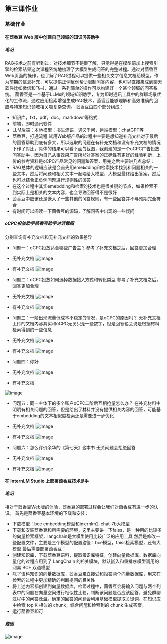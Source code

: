 
## 第三课作业

### 基础作业 
#### 在茴香豆 Web 版中创建自己领域的知识问答助手
##### 笔记
  RAG技术之前有听到过，对技术细节不是很了解，只觉得是在模型前加上搜索引擎的检索结果这次课程系统地梳理了大模型生成问答的完整过程。通过对茴香豆Web页面的操作，也了解了RAG过程可以提供一些相关文字信息文档给模型，作为前期的信息补充，可以提供正例反例帮助限制问答内容，也可以直接集成到聊天软件比如微信和飞书，通过一系列简单的操作可以构建好一个某个领域的问答系统。
  茴香豆是一个基于LLMs的领域知识助手，专为即时通讯工具中的群聊场景优化的工作流，通过应用检索增强生成RAG技术，茴香豆能够理解和高效准确的回应与特定知识领域相关颚复杂查询。 茴香豆由四个部分组成：
  - 知识库，txt，pdf，doc，markdown等格式
  - 前端，即时通讯软件
  - LLM后端：本地模型：书生浦语，通义千问，远端模型：chatGPT等
  - 茴香豆，打通流程
  试用Web版产品的过程中主要是想知道补充文档对于最后的回答帮助到底有多大，所以选取的问题在有补充文档和没有补充文档的情况下作了对比，具体的结果可以看下面的截图，我创建的是一个oCPC广告投放问答助手，因为自己从事效果广告所以对答案的正确性有更好的经验判断，上传的参考资料是oCPC产品常见的问题和答案，用完之后主要讲几点总结：
- RAG总体的逻辑应该是会首先用emebdding和检索技术找到和问题相关的一些文本，然后将问题和相关文本一起喂给大模型，大模型最终给出答案，然后也可以结合正负例问题进行规则性的回答
- 在这个过程中其实emebdding和检索的技术也是很关键的节点，如果检索不到实际上是相关的文本内容，也会导致回答得不是很好
- 茴香豆中应该还是嵌入了一些其他的问答规则，有一些回答并不与预期完全符合
- 有时间可以阅读一下茴香豆的源码，了解问答中出现的一些疑问
##### oCPC投放助手茴香豆助手对话截图
分别查询有补充文档和无补充文档的效果差异
- 问题一：oCPC投放适合哪些广告主？
参考了补充文档之后，回答更加合理
 - 无补充文档
![image](https://github.com/tangyanlin/llm_notes/assets/2775580/3a4e87a9-dd17-42e5-b6d4-fe46b4810ed1)

 - 有补充文档
![image](https://github.com/tangyanlin/llm_notes/assets/2775580/7e1f17d5-8610-4c34-b552-11dcc70df6ca)

- 问题二：oCPC投放如何选择数据接入方式和转化类型
参考了补充文档之后，回答更加合理
 - 无补充文档
![image](https://github.com/tangyanlin/llm_notes/assets/2775580/e36e8b16-b3c6-4571-8221-9f77f4e815b5)

 - 有补充文档
![image](https://github.com/tangyanlin/llm_notes/assets/2775580/87eed4f8-1bad-447b-823a-cec22381a370)

- 问题三：一阶出现流量低成本不稳定的情况，是oCPC的原因吗？
无补充文档上传的文档内容其实和oCPC无关只是一些数字，但是回答也会说是根据材料检索得到的一些信息
 - 无补充文档
![image](https://github.com/tangyanlin/llm_notes/assets/2775580/70671fe8-9172-406a-8f40-5da83a80229e)

 - 有补充文档
![image](https://github.com/tangyanlin/llm_notes/assets/2775580/c3e0fa94-907f-4858-a5be-bc2f0a3ef6ca)

- 问题四：你好

 - 无补充文档
![image](https://github.com/tangyanlin/llm_notes/assets/2775580/7ad1d7e8-3c09-4e47-bd63-19cc26748186)

 - 有补充文档

![image](https://github.com/tangyanlin/llm_notes/assets/2775580/e0486975-346a-4728-869d-85417c25b25d)

- 问题五：同一主体下的多个账户oCPC二阶后互相抢量怎么办？
在补充材料中明明有相关问题的回答，但是给出了材料并没有提供相关内容的回答，可能基于embedding的文本相似度检索还是需要进一步优化
 - 无补充文档
![image](https://github.com/tangyanlin/llm_notes/assets/2775580/102fd2c2-794e-4377-b477-64f474ea0f17)

 - 有补充文档
![image](https://github.com/tangyanlin/llm_notes/assets/2775580/f70efefc-9d50-4df0-87d2-f91cd7fab9f5)

- 问题六：怎么评价余华的《第七天》这本书
无关问题会拒绝回答
- 无补充文档
![image](https://github.com/tangyanlin/llm_notes/assets/2775580/ab11f5a4-5a4d-452f-a4e3-e90d270615b6)

- 有补充文档
![image](https://github.com/tangyanlin/llm_notes/assets/2775580/0c953cb5-ae27-460e-8def-7dc1d84f470b)

#### 在 InternLM Studio 上部署茴香豆技术助手
##### 笔记
相对于茴香豆Web版的体验，茴香豆的部署过程会让我们对茴香豆有进一步的认识。
首先是茴香豆基本环境的下载和安装：
- 下载模型：bce embedding模型和internlm2-chat-7b大模型
- 下载和安装茴香豆和所需要的环境，这里主要讲一下faiss，是一种用的比较多的向量检索框架，langchain是大模型使用比较广泛的应用工具
然后是修改一些配置文件，主要是三个模型的配置路径：bce模型，faiss检索模型，还有大模型
最后需要部署茴香豆：
- 创建知识库，下载茴香豆语料，提取知识库特征，创建向量数据库。数据库向量化的过程应用到了 LangChain 的相关模块，默认嵌入和重排序模型调用的网易 BCE 双语模型
- 除了语料知识的向量数据库，茴香豆建立接受和拒答两个向量数据库，用来在检索的过程中更加精确的判断提问的相关性
- 将上述内容都创建到向量数据库，检索过程中，茴香豆会将输入问题与两个列表中的问题在向量空间进行相似性比较，判断该问题是否应该回答，避免群聊过程中的问答泛滥。确定的回答的问题会利用基础模型提取关键词，在知识库中检索 top K 相似的 chunk，综合问题和检索到的 chunk 生成答案。
- 运行茴香豆即可
##### 截图
![image](https://github.com/tangyanlin/llm_notes/assets/2775580/d11b93f3-c4e4-4cb1-83ef-1fb1d215245f)
